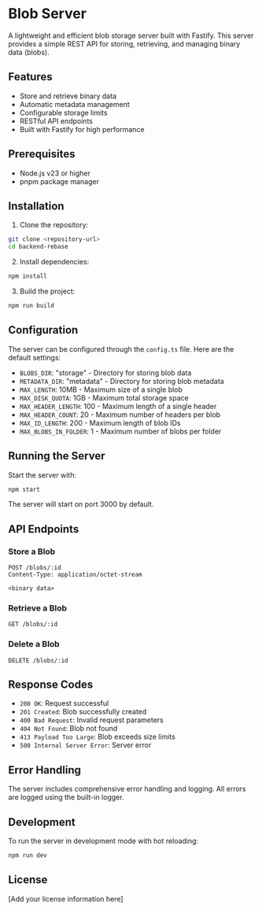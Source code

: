 # Blob Server

A lightweight and efficient blob storage server built with Fastify. This server provides a simple REST API for storing, retrieving, and managing binary data (blobs).

## Features

- Store and retrieve binary data
- Automatic metadata management
- Configurable storage limits
- RESTful API endpoints
- Built with Fastify for high performance

## Prerequisites

- Node.js v23 or higher
- pnpm package manager

## Installation

1. Clone the repository:
```bash
git clone <repository-url>
cd backend-rebase
```

2. Install dependencies:
```bash
npm install
```

3. Build the project:
```bash
npm run build
```

## Configuration

The server can be configured through the `config.ts` file. Here are the default settings:

- `BLOBS_DIR`: "storage" - Directory for storing blob data
- `METADATA_DIR`: "metadata" - Directory for storing blob metadata
- `MAX_LENGTH`: 10MB - Maximum size of a single blob
- `MAX_DISK_QUOTA`: 1GB - Maximum total storage space
- `MAX_HEADER_LENGTH`: 100 - Maximum length of a single header
- `MAX_HEADER_COUNT`: 20 - Maximum number of headers per blob
- `MAX_ID_LENGTH`: 200 - Maximum length of blob IDs
- `MAX_BLOBS_IN_FOLDER`: 1 - Maximum number of blobs per folder

## Running the Server

Start the server with:
```bash
npm start
```

The server will start on port 3000 by default.

## API Endpoints

### Store a Blob
```http
POST /blobs/:id
Content-Type: application/octet-stream

<binary data>
```

### Retrieve a Blob
```http
GET /blobs/:id
```

### Delete a Blob
```http
DELETE /blobs/:id
```

## Response Codes

- `200 OK`: Request successful
- `201 Created`: Blob successfully created
- `400 Bad Request`: Invalid request parameters
- `404 Not Found`: Blob not found
- `413 Payload Too Large`: Blob exceeds size limits
- `500 Internal Server Error`: Server error

## Error Handling

The server includes comprehensive error handling and logging. All errors are logged using the built-in logger.

## Development

To run the server in development mode with hot reloading:
```bash
npm run dev
```

## License

[Add your license information here]
